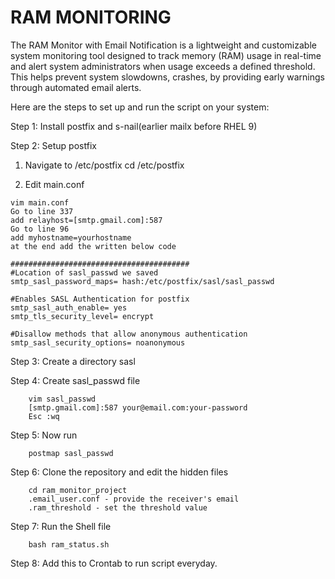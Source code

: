 # RAM MONITORING
The RAM Monitor with Email Notification is a lightweight and customizable system monitoring tool designed to track memory (RAM) usage in real-time and alert system administrators when usage exceeds a defined threshold. This helps prevent system slowdowns, crashes, by providing early warnings through automated email alerts.


Here are the steps to set up and run the script on your system:

Step 1: Install postfix and s-nail(earlier mailx before RHEL 9)

Step 2: Setup postfix

   1. Navigate to /etc/postfix
      cd /etc/postfix

   2. Edit main.conf

    vim main.conf
    Go to line 337
    add relayhost=[smtp.gmail.com]:587
    Go to line 96
    add myhostname=yourhostname
    at the end add the written below code

    ########################################
    #Location of sasl_passwd we saved
    smtp_sasl_password_maps= hash:/etc/postfix/sasl/sasl_passwd

    #Enables SASL Authentication for postfix
    smtp_sasl_auth_enable= yes
    smtp_tls_security_level= encrypt

    #Disallow methods that allow anonymous authentication
    smtp_sasl_security_options= noanonymous

      

Step 3: Create a directory sasl

Step 4: Create sasl_passwd file

        vim sasl_passwd
        [smtp.gmail.com]:587 your@email.com:your-password
        Esc :wq

Step 5: Now run

        postmap sasl_passwd

Step 6: Clone the repository and edit the hidden files

        cd ram_monitor_project
        .email_user.conf - provide the receiver's email
        .ram_threshold - set the threshold value

Step 7: Run the Shell file

        bash ram_status.sh

Step 8: Add this to Crontab to run script everyday.        
    